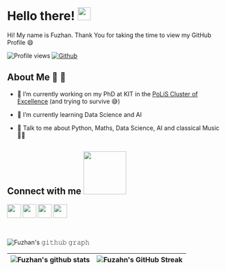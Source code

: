 <h1> Hello there! <img src = "https://raw.githubusercontent.com/MartinHeinz/MartinHeinz/master/wave.gif" width = 30px> </h1>
<p align='center'>
</p>

<div size='20px'> Hi! My name is Fuzhan. Thank You for taking the time to view my GitHub Profile 😄
</div>

![Profile views](https://komarev.com/ghpvc/?username=fuzhanrahmanian&color=blue)
[![Github](https://img.shields.io/github/followers/fuzhanrahmanian?label=Follow&style=social)](https://github.com/fuzhanrahmanian)

<h2> About Me 🎵 🎵</h2>

- 🔭 I’m currently working on my PhD at KIT in the [PoLiS Cluster of Excellence](https://www.postlithiumstorage.org/en/) (and trying to survive :sweat_smile:)

- 🌱 I’m currently learning Data Science and AI

- 💬 Talk to me about Python, Maths, Data Science, AI and classical Music :musical_keyboard::musical_keyboard:

<h2> Connect with me <img src='https://raw.githubusercontent.com/ShahriarShafin/ShahriarShafin/main/Assets/handshake.gif' width="100px"> </h2>
<a href = 'https://www.linkedin.com/in/fuzhan-rahmanian-79188b172/'> <img width = '32px' align= 'center' src="https://raw.githubusercontent.com/rahulbanerjee26/githubAboutMeGenerator/main/icons/linked-in-alt.svg"/></a>
<a href = 'https://www.twitter.com/FuzhanR'> <img width = '32px' align= 'center' src="https://raw.githubusercontent.com/rahulbanerjee26/githubAboutMeGenerator/main/icons/twitter.svg"/></a>
<a href = 'https://github.com/fuzhanrahmanian/fuzhanrahmanian'> <img width = '32px' align= 'center' src="https://raw.githubusercontent.com/rahulbanerjee26/githubAboutMeGenerator/main/icons/github.svg"/></a>
<a href = 'https://scholar.google.com/citations?hl=en&user=TqswtToAAAAJ'> <img width = '32px' align= 'center' src="https://upload.wikimedia.org/wikipedia/commons/c/c7/Google_Scholar_logo.svg"/></a>

<br>
<br>
<br>

![Fuzhan's 𝚐𝚒𝚝𝚑𝚞𝚋 𝚐𝚛𝚊𝚙𝚑](https://github-readme-activity-graph.vercel.app/graph?username=fuzhanrahmanian&theme=react-dark&hide_border=true&area=true)

|![Fuzhan's github stats](github-readme-stats-git-master-fuzhanrahmanian.vercel.app/api?username=fuzhanrahmanian&show_icons=true&hide_border=true&bg_color=0d1117&text_color=5bcdec&title_color=5bcdec&icon_color=ffffff&include_all_commits=true)|![Fuzahn's GitHub Streak](https://github-readme-streak-stats.herokuapp.com/?user=fuzhanrahmanian&background=0d1117&currStreakNum=ffffff&sideNums=ffffff&ring=5bcdec&currStreakLabel=5bcdec&fire=5bcdec&sideLabels=5bcdec&hide_border=true)|
| ----- | --- |
